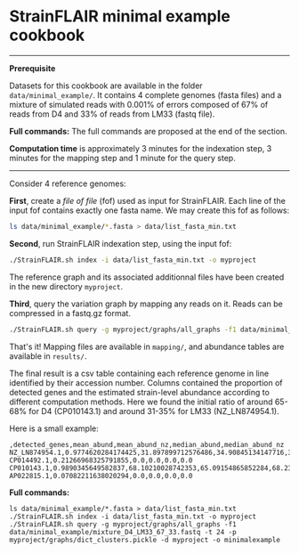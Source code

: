 # StrainFLAIR minimal example cookbook

- - - -
**Prerequisite**

Datasets for this cookbook are available in the folder `data/minimal_example/`. It contains 4 complete genomes (fasta files) and a mixture of simulated reads with 0.001% of errors composed of 67% of reads from D4 and 33% of reads from LM33 (fastq file).

**Full commands:** The full commands are proposed at the end of the section.

**Computation time** is approximately 3 minutes for the indexation step, 3 minutes for the mapping step and 1 minute for the query step.
- - - -

Consider 4 reference genomes:

**First**, create a *file of file* (fof) used as input for StrainFLAIR. Each line of the input fof contains exactly one fasta name. We may create this fof as follows:

```bash
ls data/minimal_example/*.fasta > data/list_fasta_min.txt
```

**Second**, run StrainFLAIR indexation step, using the input fof:

```bash
./StrainFLAIR.sh index -i data/list_fasta_min.txt -o myproject
```

The reference graph and its associated additionnal files have been created in the new directory `myproject`.

**Third**, query the variation graph by mapping any reads on it. Reads can be compressed in a fastq.gz format. 

```bash
./StrainFLAIR.sh query -g myproject/graphs/all_graphs -f1 data/minimal_example/mixture_D4_LM33_67_33.fastq -t 24 -p myproject/graphs/dict_clusters.pickle -d myproject -o minimalexample
```

That's it! Mapping files are available in `mapping/`, and abundance tables are available in `results/`.

The final result is a csv table containing each reference genome in line identified by their accession number. Columns contained the proportion of detected genes and the estimated strain-level abundance according to different computation methods. Here we found the initial ratio of around 65-68% for D4 (CP010143.1) and around 31-35% for LM33 (NZ_LN874954.1).

Here is a small example:
```
,detected_genes,mean_abund,mean_abund_nz,median_abund,median_abund_nz
NZ_LN874954.1,0.9774620284174425,31.897899712576486,34.90845134147716,31.76353773804796,34.8974830123928
CP014492.1,0.21266968325791855,0.0,0.0,0.0,0.0
CP010143.1,0.9890345649582837,68.10210028742353,65.09154865852284,68.23646226195204,65.10251698760719
AP022815.1,0.07082211638020294,0.0,0.0,0.0,0.0
```


**Full commands:**

```
ls data/minimal_example/*.fasta > data/list_fasta_min.txt
./StrainFLAIR.sh index -i data/list_fasta_min.txt -o myproject
./StrainFLAIR.sh query -g myproject/graphs/all_graphs -f1 data/minimal_example/mixture_D4_LM33_67_33.fastq -t 24 -p myproject/graphs/dict_clusters.pickle -d myproject -o minimalexample
```
